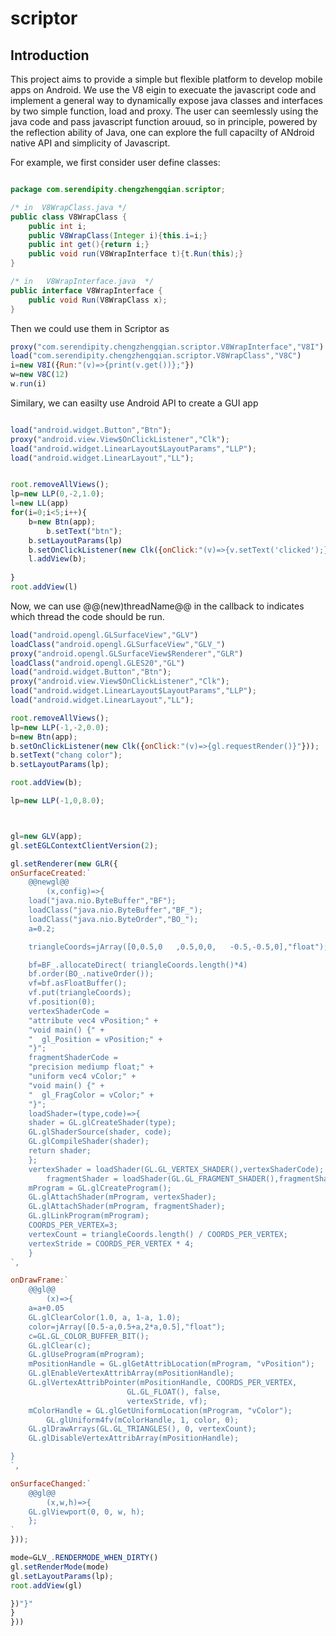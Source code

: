 # scriptor

## Introduction

This project aims to provide a simple but flexible platform to develop mobile apps on Android.
We use the V8 eigin to execuate the javascript code and implement a general way to dynamically expose java classes and interfaces by two simple function, load and proxy.
The user can seemlessly using the java code and pass javascript function arouud, so in principle, powered by the reflection ability of Java, one can explore the full capacilty of ANdroid native API and simplicity of Javascript.

For example, we first consider user define classes:

``` java

package com.serendipity.chengzhengqian.scriptor;

/* in  V8WrapClass.java */
public class V8WrapClass {
    public int i;
    public V8WrapClass(Integer i){this.i=i;}
    public int get(){return i;}
    public void run(V8WrapInterface t){t.Run(this);}
}

/* in   V8WrapInterface.java  */
public interface V8WrapInterface {
    public void Run(V8WrapClass x);
}

```

Then we could use them in Scriptor as

``` javascript
proxy("com.serendipity.chengzhengqian.scriptor.V8WrapInterface","V8I")
load("com.serendipity.chengzhengqian.scriptor.V8WrapClass","V8C")
i=new V8I({Run:"(v)=>{print(v.get())};"})
w=new V8C(12)
w.run(i)
```


Similary, we can easilty use Android API to create a GUI app

``` javascript

load("android.widget.Button","Btn");
proxy("android.view.View$OnClickListener","Clk");
load("android.widget.LinearLayout$LayoutParams","LLP");
load("android.widget.LinearLayout","LL");


root.removeAllViews();
lp=new LLP(0,-2,1.0);
l=new LL(app)
for(i=0;i<5;i++){
	b=new Btn(app);
        b.setText("btn");
	b.setLayoutParams(lp)
	b.setOnClickListener(new Clk({onClick:"(v)=>{v.setText('clicked');}"}));
	l.addView(b);
		    
}
root.addView(l)
```


Now, we can use @@(new)threadName@@ in the callback to indicates which thread the code should be run.

``` javascript
load("android.opengl.GLSurfaceView","GLV")
loadClass("android.opengl.GLSurfaceView","GLV_")
proxy("android.opengl.GLSurfaceView$Renderer","GLR")
loadClass("android.opengl.GLES20","GL")
load("android.widget.Button","Btn");
proxy("android.view.View$OnClickListener","Clk");
load("android.widget.LinearLayout$LayoutParams","LLP");
load("android.widget.LinearLayout","LL");

root.removeAllViews();
lp=new LLP(-1,-2,0.0);
b=new Btn(app);
b.setOnClickListener(new Clk({onClick:"(v)=>{gl.requestRender()}"}));
b.setText("chang color");
b.setLayoutParams(lp);

root.addView(b);

lp=new LLP(-1,0,8.0);



gl=new GLV(app);
gl.setEGLContextClientVersion(2);

gl.setRenderer(new GLR({
onSurfaceCreated:`
    @@newgl@@
        (x,config)=>{
	load("java.nio.ByteBuffer","BF");
	loadClass("java.nio.ByteBuffer","BF_");
	loadClass("java.nio.ByteOrder","BO_");
	a=0.2;

    triangleCoords=jArray([0,0.5,0   ,0.5,0,0,   -0.5,-0.5,0],"float");

    bf=BF_.allocateDirect( triangleCoords.length()*4)
    bf.order(BO_.nativeOrder());
    vf=bf.asFloatBuffer();
    vf.put(triangleCoords);
    vf.position(0);
    vertexShaderCode =
    "attribute vec4 vPosition;" +
    "void main() {" +
    "  gl_Position = vPosition;" +
    "}";
    fragmentShaderCode =
    "precision mediump float;" +
    "uniform vec4 vColor;" +
    "void main() {" +
    "  gl_FragColor = vColor;" +
    "}";
    loadShader=(type,code)=>{
	shader = GL.glCreateShader(type);
	GL.glShaderSource(shader, code);
	GL.glCompileShader(shader);
	return shader;
	};
    vertexShader = loadShader(GL.GL_VERTEX_SHADER(),vertexShaderCode);
        fragmentShader = loadShader(GL.GL_FRAGMENT_SHADER(),fragmentShaderCode);
	mProgram = GL.glCreateProgram();
	GL.glAttachShader(mProgram, vertexShader);
	GL.glAttachShader(mProgram, fragmentShader);
	GL.glLinkProgram(mProgram);
	COORDS_PER_VERTEX=3;
	vertexCount = triangleCoords.length() / COORDS_PER_VERTEX;
	vertexStride = COORDS_PER_VERTEX * 4;
	}
`,

onDrawFrame:`
    @@gl@@
        (x)=>{
	a=a+0.05
	GL.glClearColor(1.0, a, 1-a, 1.0);
	color=jArray([0.5-a,0.5+a,2*a,0.5],"float");
	c=GL.GL_COLOR_BUFFER_BIT();
	GL.glClear(c);
	GL.glUseProgram(mProgram);
	mPositionHandle = GL.glGetAttribLocation(mProgram, "vPosition");
	GL.glEnableVertexAttribArray(mPositionHandle);
	GL.glVertexAttribPointer(mPositionHandle, COORDS_PER_VERTEX,
						  GL.GL_FLOAT(), false,
						  vertexStride, vf);
	mColorHandle = GL.glGetUniformLocation(mProgram, "vColor");
        GL.glUniform4fv(mColorHandle, 1, color, 0);
	GL.glDrawArrays(GL.GL_TRIANGLES(), 0, vertexCount);
	GL.glDisableVertexAttribArray(mPositionHandle);

}
`,

onSurfaceChanged:`
    @@gl@@
        (x,w,h)=>{
	GL.glViewport(0, 0, w, h);
	};
`
}));

mode=GLV_.RENDERMODE_WHEN_DIRTY()
gl.setRenderMode(mode)
gl.setLayoutParams(lp);
root.addView(gl)

})"}"
}
}))

```